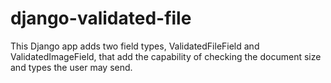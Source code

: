 django-validated-file
=====================

This Django app adds two field types, ValidatedFileField and ValidatedImageField, that add the capability of checking the document size and types the user may send.
